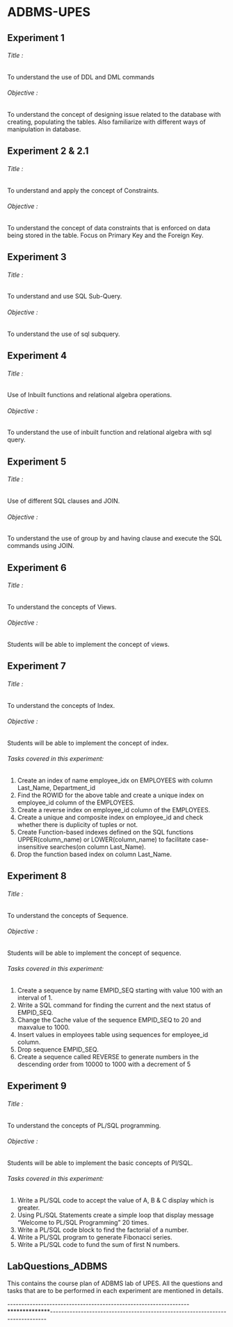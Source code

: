 # ADBMS-UPES

## Experiment 1 ##
###### Title :
To understand the use of DDL and DML commands
###### Objective : 
To understand the concept of designing issue related to the database with creating, 
populating the tables. Also familiarize with different ways of manipulation in database.
 
## Experiment 2 & 2.1 ##
###### Title :
To understand and apply the concept of Constraints.
###### Objective : 
To understand the concept of data constraints that is enforced on data being stored in the 
table. Focus on Primary Key and the Foreign Key.

## Experiment 3 ##
###### Title :
To understand and use SQL Sub-Query.
###### Objective : 
To understand the use of sql subquery.

## Experiment 4 ##
###### Title :
Use of Inbuilt functions and relational algebra operations. 
###### Objective : 
To understand the use of inbuilt function and relational algebra with sql query.

## Experiment 5 ##
###### Title :
Use of different SQL clauses and JOIN. 
###### Objective : 
To understand the use of group by and having clause and execute the SQL commands 
using JOIN.

## Experiment 6 ##
###### Title :
To understand the concepts of Views. 
###### Objective : 
Students will be able to implement the concept of views.

## Experiment 7 ##
###### Title :
To understand the concepts of Index.
###### Objective : 
Students will be able to implement the concept of index.
###### Tasks covered in this experiment:
1) Create an index of name employee_idx on EMPLOYEES with column Last_Name, 
Department_id 
2) Find the ROWID for the above table and create a unique index on employee_id column of 
the EMPLOYEES.
3) Create a reverse index on employee_id column of the EMPLOYEES.
4) Create a unique and composite index on employee_id and check whether there is duplicity 
of tuples or not.
5) Create Function-based indexes defined on the SQL functions UPPER(column_name) or 
LOWER(column_name) to facilitate case-insensitive searches(on column Last_Name).
6) Drop the function based index on column Last_Name.

## Experiment 8 ##
###### Title :
To understand the concepts of Sequence.
###### Objective : 
Students will be able to implement the concept of sequence.
###### Tasks covered in this experiment:
1) Create a sequence by name EMPID_SEQ starting with value 100 with an interval of 1.
2) Write a SQL command for finding the current and the next status of EMPID_SEQ.
3) Change the Cache value of the sequence EMPID_SEQ to 20 and maxvalue to 1000.
4) Insert values in employees table using sequences for employee_id column.
5) Drop sequence EMPID_SEQ. 
6) Create a sequence called REVERSE to generate numbers in the descending order from 10000 
to 1000 with a decrement of 5

## Experiment 9 ##
###### Title :
To understand the concepts of PL/SQL programming.
###### Objective : 
Students will be able to implement the basic concepts of Pl/SQL.
###### Tasks covered in this experiment:
1) Write a PL/SQL code to accept the value of A, B & C display which is greater.
2) Using PL/SQL Statements create a simple loop that display message “Welcome to PL/SQL 
Programming” 20 times.
3) Write a PL/SQL code block to find the factorial of a number.
4) Write a PL/SQL program to generate Fibonacci series.
5) Write a PL/SQL code to fund the sum of first N numbers.

## LabQuestions_ADBMS ##
This contains the course plan of ADBMS lab of UPES. All the questions and tasks that are to be performed in each experiment are mentioned in details. 

-----------------------------------------------------------------**************-----------------------------------------------------------------------------
